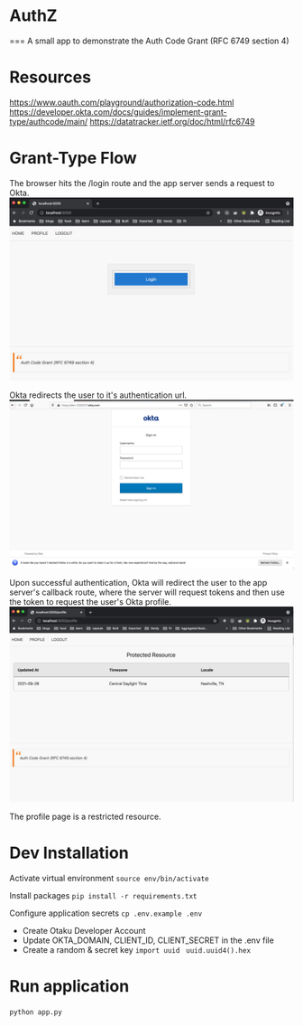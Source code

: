 # AuthZ
===
A small app to demonstrate the Auth Code Grant (RFC 6749 section 4)

Resources
===
https://www.oauth.com/playground/authorization-code.html
https://developer.okta.com/docs/guides/implement-grant-type/authcode/main/
https://datatracker.ietf.org/doc/html/rfc6749


Grant-Type Flow
===

The browser hits the /login route and the app server sends a request to Okta.
![Alt text](screenshots/login.png?raw=true "Login")

Okta redirects the user to it's authentication url.
![Alt text](screenshots/okta.png?raw=true "Okta")


Upon successful authentication, Okta will redirect the user to the app server's callback route, where the server will request tokens and then use the token to request the user's Okta profile.
![Alt text](screenshots/protected.png?raw=true "Protected")


The profile page is a restricted resource.




Dev Installation
===
Activate virtual environment
`source env/bin/activate`

Install packages
`pip install -r requirements.txt`

Configure application secrets
`cp .env.example .env`
- Create Otaku Developer Account
- Update OKTA_DOMAIN, CLIENT_ID, CLIENT_SECRET in the .env file
- Create a random & secret key
`import uuid`
` uuid.uuid4().hex`

Run application
===
`python app.py`
